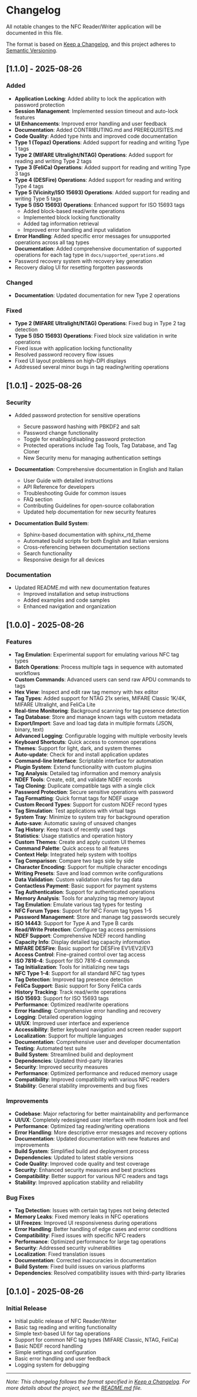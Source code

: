 # Changelog

All notable changes to the NFC Reader/Writer application will be documented in this file.

The format is based on [Keep a Changelog](https://keepachangelog.com/en/1.0.0/),
and this project adheres to [Semantic Versioning](https://semver.org/spec/v2.0.0.html).

## [1.1.0] - 2025-08-26

### Added

- **Application Locking**: Added ability to lock the application with password protection
- **Session Management**: Implemented session timeout and auto-lock features
- **UI Enhancements**: Improved error handling and user feedback
- **Documentation**: Added CONTRIBUTING.md and PREREQUISITES.md
- **Code Quality**: Added type hints and improved code documentation
- **Type 1 (Topaz) Operations**: Added support for reading and writing Type 1 tags
- **Type 2 (MIFARE Ultralight/NTAG) Operations**: Added support for reading and writing Type 2 tags
- **Type 3 (FeliCa) Operations**: Added support for reading and writing Type 3 tags
- **Type 4 (DESFire) Operations**: Added support for reading and writing Type 4 tags
- **Type 5 (Vicinity/ISO 15693) Operations**: Added support for reading and writing Type 5 tags
- **Type 5 (ISO 15693) Operations**: Enhanced support for ISO 15693 tags
  - Added block-based read/write operations
  - Implemented block locking functionality
  - Added tag information retrieval
  - Improved error handling and input validation
- **Error Handling**: Added specific error messages for unsupported operations across all tag types
- **Documentation**: Added comprehensive documentation of supported operations for each tag type in `docs/supported_operations.md`
- Password recovery system with recovery key generation
- Recovery dialog UI for resetting forgotten passwords

### Changed

- **Documentation**: Updated documentation for new Type 2 operations

### Fixed

- **Type 2 (MIFARE Ultralight/NTAG) Operations**: Fixed bug in Type 2 tag detection
- **Type 5 (ISO 15693) Operations**: Fixed block size validation in write operations
- Fixed issue with application locking functionality
- Resolved password recovery flow issues
- Fixed UI layout problems on high-DPI displays
- Addressed several minor bugs in tag reading/writing operations

## [1.0.1] - 2025-08-26

### Security

- Added password protection for sensitive operations
  - Secure password hashing with PBKDF2 and salt
  - Password change functionality
  - Toggle for enabling/disabling password protection
  - Protected operations include Tag Tools, Tag Database, and Tag Cloner
  - New Security menu for managing authentication settings
  
- **Documentation**: Comprehensive documentation in English and Italian
  - User Guide with detailed instructions
  - API Reference for developers
  - Troubleshooting Guide for common issues
  - FAQ section
  - Contributing Guidelines for open-source collaboration
  - Updated help documentation for new security features
  
- **Documentation Build System**:
  - Sphinx-based documentation with sphinx_rtd_theme
  - Automated build scripts for both English and Italian versions
  - Cross-referencing between documentation sections
  - Search functionality
  - Responsive design for all devices

### Documentation

- Updated README.md with new documentation features
  - Improved installation and setup instructions
  - Added examples and code samples
  - Enhanced navigation and organization

## [1.0.0] - 2025-08-26

### Features

- **Tag Emulation**: Experimental support for emulating various NFC tag types
- **Batch Operations**: Process multiple tags in sequence with automated workflows
- **Custom Commands**: Advanced users can send raw APDU commands to tags
- **Hex View**: Inspect and edit raw tag memory with hex editor
- **Tag Types**: Added support for NTAG 21x series, MIFARE Classic 1K/4K, MIFARE Ultralight, and FeliCa Lite
- **Real-time Monitoring**: Background scanning for tag presence detection
- **Tag Database**: Store and manage known tags with custom metadata
- **Export/Import**: Save and load tag data in multiple formats (JSON, binary, text)
- **Advanced Logging**: Configurable logging with multiple verbosity levels
- **Keyboard Shortcuts**: Quick access to common operations
- **Themes**: Support for light, dark, and system themes
- **Auto-update**: Check for and install application updates
- **Command-line Interface**: Scriptable interface for automation
- **Plugin System**: Extend functionality with custom plugins
- **Tag Analysis**: Detailed tag information and memory analysis
- **NDEF Tools**: Create, edit, and validate NDEF records
- **Tag Cloning**: Duplicate compatible tags with a single click
- **Password Protection**: Secure sensitive operations with password
- **Tag Formatting**: Quick format tags for NDEF usage
- **Custom Record Types**: Support for custom NDEF record types
- **Tag Simulation**: Test applications with virtual tags
- **System Tray**: Minimize to system tray for background operation
- **Auto-save**: Automatic saving of unsaved changes
- **Tag History**: Keep track of recently used tags
- **Statistics**: Usage statistics and operation history
- **Custom Themes**: Create and apply custom UI themes
- **Command Palette**: Quick access to all features
- **Context Help**: Integrated help system with tooltips
- **Tag Comparison**: Compare two tags side by side
- **Character Encoding**: Support for multiple character encodings
- **Writing Presets**: Save and load common write configurations
- **Data Validation**: Custom validation rules for tag data
- **Contactless Payment**: Basic support for payment systems
- **Tag Authentication**: Support for authenticated operations
- **Memory Analysis**: Tools for analyzing tag memory layout
- **Tag Emulation**: Emulate various tag types for testing
- **NFC Forum Types**: Support for NFC Forum tag types 1-5
- **Password Management**: Store and manage tag passwords securely
- **ISO 14443**: Support for Type A and Type B cards
- **Read/Write Protection**: Configure tag access permissions
- **NDEF Support**: Comprehensive NDEF record handling
- **Capacity Info**: Display detailed tag capacity information
- **MIFARE DESFire**: Basic support for DESFire EV1/EV2/EV3
- **Access Control**: Fine-grained control over tag access
- **ISO 7816-4**: Support for ISO 7816-4 commands
- **Tag Initialization**: Tools for initializing new tags
- **NFC Type 1-4**: Support for all standard NFC tag types
- **Tag Detection**: Improved tag presence detection
- **FeliCa Support**: Basic support for Sony FeliCa cards
- **History Tracking**: Track read/write operations
- **ISO 15693**: Support for ISO 15693 tags
- **Performance**: Optimized read/write operations
- **Error Handling**: Comprehensive error handling and recovery
- **Logging**: Detailed operation logging
- **UI/UX**: Improved user interface and experience
- **Accessibility**: Better keyboard navigation and screen reader support
- **Localization**: Support for multiple languages
- **Documentation**: Comprehensive user and developer documentation
- **Testing**: Automated test suite
- **Build System**: Streamlined build and deployment
- **Dependencies**: Updated third-party libraries
- **Security**: Improved security measures
- **Performance**: Optimized performance and reduced memory usage
- **Compatibility**: Improved compatibility with various NFC readers
- **Stability**: General stability improvements and bug fixes

### Improvements

- **Codebase**: Major refactoring for better maintainability and performance
- **UI/UX**: Completely redesigned user interface with modern look and feel
- **Performance**: Optimized tag reading/writing operations
- **Error Handling**: More descriptive error messages and recovery options
- **Documentation**: Updated documentation with new features and improvements
- **Build System**: Simplified build and deployment process
- **Dependencies**: Updated to latest stable versions
- **Code Quality**: Improved code quality and test coverage
- **Security**: Enhanced security measures and best practices
- **Compatibility**: Better support for various NFC readers and tags
- **Stability**: Improved application stability and reliability

### Bug Fixes

- **Tag Detection**: Issues with certain tag types not being detected
- **Memory Leaks**: Fixed memory leaks in NFC operations
- **UI Freezes**: Improved UI responsiveness during operations
- **Error Handling**: Better handling of edge cases and error conditions
- **Compatibility**: Fixed issues with specific NFC readers
- **Performance**: Optimized performance for large tag operations
- **Security**: Addressed security vulnerabilities
- **Localization**: Fixed translation issues
- **Documentation**: Corrected inaccuracies in documentation
- **Build System**: Fixed build issues on various platforms
- **Dependencies**: Resolved compatibility issues with third-party libraries

## [0.1.0] - 2025-08-26

### Initial Release

- Initial public release of NFC Reader/Writer
- Basic tag reading and writing functionality
- Simple text-based UI for tag operations
- Support for common NFC tag types (MIFARE Classic, NTAG, FeliCa)
- Basic NDEF record handling
- Simple settings and configuration
- Basic error handling and user feedback
- Logging system for debugging

---

*Note: This changelog follows the format specified in [Keep a Changelog](https://keepachangelog.com/en/1.0.0/).
For more details about the project, see the [README.md](README.md) file.*
